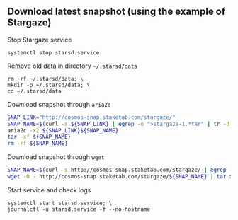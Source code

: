 ## Download latest snapshot (using the example of Stargaze)  
Stop Stargaze service  
```
systemctl stop starsd.service
```  

Remove old data in directory `~/.starsd/data`  
```
rm -rf ~/.starsd/data; \
mkdir -p ~/.starsd/data; \
cd ~/.starsd/data
```

Download snapshot through `aria2c`  
```bash
SNAP_LINK="http://cosmos-snap.staketab.com/stargaze/"
SNAP_NAME=$(curl -s ${SNAP_LINK} | egrep -o ">stargaze-1.*tar" | tr -d ">")
aria2c -x2 ${SNAP_LINK}${SNAP_NAME}
tar -xf ${SNAP_NAME}
rm -rf ${SNAP_NAME}
```

Download snapshot through `wget`  
```bash
SNAP_NAME=$(curl -s http://cosmos-snap.staketab.com/stargaze/ | egrep -o ">stargaze-1.*tar" | tr -d ">"); \
wget -O - http://cosmos-snap.staketab.com/stargaze/${SNAP_NAME} | tar xf -
```

Start service and check logs  
```
systemctl start starsd.service; \
journalctl -u starsd.service -f --no-hostname
```
